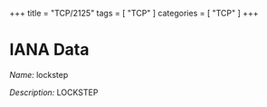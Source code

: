 +++
title = "TCP/2125"
tags = [ "TCP" ]
categories = [ "TCP" ]
+++

# IANA Data

_Name:_ lockstep

_Description:_ LOCKSTEP

